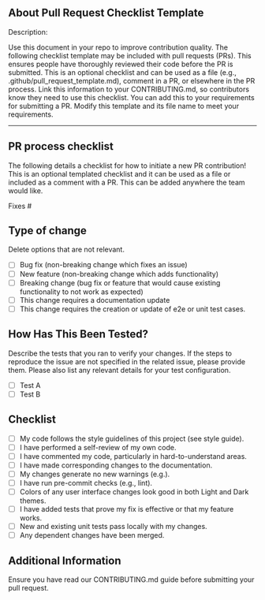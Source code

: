 ## About Pull Request Checklist Template

Description:

Use this document in your repo to improve contribution quality. The following checklist template may be included with pull requests (PRs). This ensures people have thoroughly reviewed their code before the PR is submitted. This is an optional checklist and can be used as a file (e.g., .github/pull_request_template.md), comment in a PR, or elsewhere in the PR process. Link this information to your CONTRIBUTING.md, so contributors know they need to use this checklist. You can add this to your requirements for submitting a PR. Modify this template and its file name to meet your requirements.
_________________________________________________________________________________________________________________

## PR process checklist

The following details a checklist for how to initiate a new PR contribution! This is an optional templated checklist and it can be used as a file or included as a comment with a PR. This can be added anywhere the team would like.

Fixes #

## Type of change

Delete options that are not relevant.

- [ ] Bug fix (non-breaking change which fixes an issue)
- [ ] New feature (non-breaking change which adds functionality)
- [ ] Breaking change (bug fix or feature that would cause existing functionality to not work as expected)
- [ ] This change requires a documentation update
- [ ] This change requires the creation or update of e2e or unit test cases.

## How Has This Been Tested?

Describe the tests that you ran to verify your changes. If the steps to reproduce the issue are not specified in the related issue, please provide them. Please also list any relevant details for your test configuration.

- [ ] Test A
- [ ] Test B

## Checklist

- [ ] My code follows the style guidelines of this project (see style guide).
- [ ] I have performed a self-review of my own code.
- [ ] I have commented my code, particularly in hard-to-understand areas.
- [ ] I have made corresponding changes to the documentation.
- [ ] My changes generate no new warnings (e.g.).
- [ ] I have run pre-commit checks (e.g., lint).
- [ ] Colors of any user interface changes look good in both Light and Dark themes.
- [ ] I have added tests that prove my fix is effective or that my feature works.
- [ ] New and existing unit tests pass locally with my changes.
- [ ] Any dependent changes have been merged.

## Additional Information

Ensure you have read our CONTRIBUTING.md guide before submitting your pull request.
